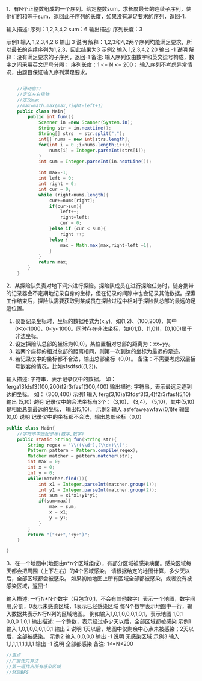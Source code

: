 1、有N个正整数组成的一个序列。给定整数sum，求长度最长的连续子序列，使他们的和等于sum，返回此子序列的长度，如果没有满足要求的序列，返回-1。

输入描述:
序列：1,2,3,4,2
sum：6
输出描述:
序列长度：3

示例1
输入
1,2,3,4,2
6
输出
3
说明
解释：1,2,3和4,2两个序列均能满足要求，所以最长的连续序列为1,2,3，因此结果为3
示例2
输入
1,2,3,4,2
20
输出
-1
说明
解释：没有满足要求的子序列，返回-1
备注:
输入序列仅由数字和英文逗号构成，数字之间采用英文逗号分隔；
序列长度：1 <= N <= 200；
输入序列不考虑异常情况，由题目保证输入序列满足要求。

```java

    //滑动窗口
    //定义左右指针
    //定义max   
    //max=math.max(max,right-left+1)
    public class Main{
        public int fun(){
            Scanner in =new Scanner(System.in);
            String str = in.nextLine();
            String[] strs  = str.split(",");
            int[] nums = new int[strs.length]; 
            for(int i = 0 ;i<nums.length;i++){
                nums[i] = Integer.parseInt(strs[i]);
            }
            int sum = Integer.parseInt(in.nextLine());

            int max=-1;
            int left = 0;
            int right = 0;
            int cur = 0;
            while (right<nums.length){
                cur+=nums[right];
                if(cur>sum){
                    left++;
                    right=left;
                    cur = 0;
                }else if (cur < sum){
                    right ++;
                }else {
                    max = Math.max(max,right-left +1);
                }
            }
            return max;
        }
    }
```

2、某探险队负责对地下洞穴进行探险。探险队成员在进行探险任务时，随身携带的记录器会不定期地记录自身的坐标，但在记录的间隙中也会记录其他数据。探索工作结束后，探险队需要获取到某成员在探险过程中相对于探险队总部的最远的足迹位置。
1. 仪器记录坐标时，坐标的数据格式为(x,y)，如(1,2)、(100,200)，其中0<x<1000，0<y<1000。同时存在非法坐标，如(01,1)、(1,01)，(0,100)属于非法坐标。
2. 设定探险队总部的坐标为(0,0)，某位置相对总部的距离为：x*x+y*y。
3. 若两个座标的相对总部的距离相同，则第一次到达的坐标为最远的足迹。
4. 若记录仪中的坐标都不合法，输出总部坐标（0,0）。
备注：不需要考虑双层括号嵌套的情况，比如sfsdfsd((1,2))。

输入描述:
字符串，表示记录仪中的数据。
如：ferga13fdsf3(100,200)f2r3rfasf(300,400)
输出描述:
字符串，表示最远足迹到达的坐标。
如： (300,400)
示例1
输入
ferg(3,10)a13fdsf3(3,4)f2r3rfasf(5,10)
输出
(5,10)
说明
记录仪中的合法坐标有3个： (3,10)， (3,4)， (5,10)，其中(5,10)是相距总部最远的坐标， 输出(5,10)。
示例2
输入
asfefaweawfaw(0,1)fe
输出
(0,0)
说明
记录仪中的坐标都不合法，输出总部坐标（0,0）

```java
public class Main{
    //字符串中匹配子串(数字,数字)
    public static String fun(String str){
        String regex = "\\((\\d+),(\\d+)\\)";
        Pattern pattern = Pattern.compile(regex);
        Matcher matcher = pattern.matcher(str);
        int max = 0;
        int x = 0;
        int y = 0;
        while(matcher.find()){
            int x1 = Integer.parseInt(matcher.group(1));
            int y1 = Integer.parseInt(matcher.group(2));
            int sum = x1*x1+y1*y1;
            if(sum>max){
                max = sum;
                x = x1;
                y = y1;
            }
        }
        return "("+x+","+y+")";
    }

}
```


3、在一个地图中(地图由n*n个区域组成），有部分区域被感染病菌。感染区域每天都会把周围（上下左右）的4个区域感染。
请根据给定的地图计算，多少天以后，全部区域都会被感染。
如果初始地图上所有区域全部都被感染，或者没有被感染区域，返回-1

输入描述:
一行N*N个数字（只包含0,1，不会有其他数字）表示一个地图，数字间用,分割，0表示未感染区域，1表示已经感染区域
每N个数字表示地图中一行，输入数据共表示N行N列的区域地图。
例如输入1,0,1,0,0,0,1,0,1，表示地图
1,0,1
0,0,0
1,0,1
输出描述:
一个整数，表示经过多少天以后，全部区域都被感染
示例1
输入
1,0,1,0,0,0,1,0,1
输出
2
说明
1天以后，地图中仅剩余中心点未被感染；2天以后，全部被感染。
示例2
输入
0,0,0,0
输出
-1
说明
无感染区域
示例3
输入
1,1,1,1,1,1,1,1,1
输出
-1
说明
全部都感染
备注:
1<=N<200

```java
//重点
//广度优先算法
//第一遍找出所有感染区域
//然后BFS
```

